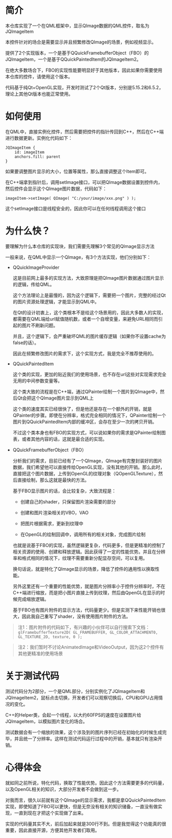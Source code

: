 # 简介

本仓库实现了一个在QML框架中，显示QImage数据的QML控件，取名为JQImageItem

本控件针对的场合是需要显示并且频繁修改QImage的场景，例如视频显示。

提供了2个实现版本，一个是基于QQuickFramebufferObject（FBO）的JQImageItem，一个是基于QQuickPaintedItem的JQImageItem2。

在绝大多数场合下，FBO的实现性能要明显好于其他版本，因此如果你需要使用本仓库的控件，请使用这个版本。

代码基于纯Qt+OpenGL实现，开发时测试了2个Qt版本，分别是5.15.2和6.5.2，理论上其他Qt版本也能正常使用。

# 如何使用

在QML中，直接实例化控件，然后需要把控件的指针传回到C++，然后在C++端进行数据更新。实例化代码如下：

```
JQImageItem {
    id: imageItem
    anchors.fill: parent
}
```

如果要调整图片显示的大小，位置等属性，那么直接调整这个Item即可。

在C++端拿到指针后，调用setImage接口，可以把QImage数据设置到控件内，然后控件会显示这个QImage图片数据，代码如下：

```
imageItem->setImage( QImage( "C:/your/image/xxx.png" ) );
```

这个setImage接口是线程安全的，因此你可以在任何线程调用这个接口

# 为什么快？

要理解为什么本仓库的实现块，我们需要先理解3个常见的QImage显示方法

一般来说，在QML中显示一个QImage，有3个方法实现，他们分别如下：

* QQuickImageProvider

    这是目前网上最多的实现方法，大致原理是把QImage图片数据通过图片显示的逻辑，传给QML。

    这个方法理论上是最慢的，因为这个逻辑下，需要把一个图片，完整的经过Qt的图片资源处理逻辑，才能显示到QML中。

    在Qt的设计初衷上，这个类根本不是给这个场景用的，因此大多数人的实现，都需要在QML端给url赋值随机数，或者一个自增变量，来避免URL相同而引起的图片不刷新问题。

    并且，这个逻辑下，会严重破坏QML的图片缓存逻辑（如果你不设置cache为false的话）。

    因此在频繁修改图片的需求下，这个实现方式，我是完全不推荐使用的。

* QQuickPaintedItem

    这个类的实现，更加的贴近我们的使用场景，也不存在url这些对实现需求完全无用的中间参数变量等。

    这个类大致的流程是在C++端，通过QPainter绘制一个图片到QImage中，然后Qt会把这个QImage图片显示到QML上

    这个类的速度其实已经很快了，但是他还是存在一个额外的开销，就是QPainter的步骤。即使在分辨率，格式完全相同的情况下，QPainter绘制一个图片到QQuickPaintedItem内部的缓冲区，会存在至少一次的拷贝开销。

    不过这个类本身也有FBO的实现方式，可以说如果你的需求是QPainter绘制图表，或者其他内容的话，这就是最合适的实现。

* QQuickFramebufferObject（FBO）

    分析我们的需求，目前已经有了一个QImage，QImage有完整封装好的图片数据，我们希望他可以直接传给OpenGL实现，没有其他的开销。那么此时，直接把这个图片数据，上传到OpenGL的纹理对象（QOpenGLTexture），然后直接绘制，那么这就是最快的方法。

    基于FBO显示图片的话，会比较复杂，大致流程是：

    * 创建自己的shader，只保留图片渲染需要的部分

    * 创建和图片渲染相关的VBO，VAO

    * 把图片根据需求，更新到纹理中

    * 在OpenGL的绘制回调中，调用所有的相关对象，完成图片绘制

    也就是说基于FBO的实现，虽然逻辑更复杂，代码更多，但是更精准的控制了相关资源的使用、创建和释放逻辑。因此获得了一定的性能优势。并且在分辨率和格式相同的情况下，纹理不需要重新分配显存空间，可以复用。

    换句话说，就是特化了QImage显示的场景，降低了控件的通用性以换取性能。

    另外这里还有一个重要的性能优势，就是图片分辨率小于控件分辨率时，不在C++端进行缩放，而是把小图片直接上传到纹理，然后由QpenGL在显示的时候完成缩放逻辑。

    基于FBO也有图片附件的显示方法，代码量更少。但是实测下来性能开销也很大，因此我自己重写了shader，没有使用图片附件的方法。

> 注1：图片附件的代码如下，有兴趣的小伙伴可以自行搜索下文档：```glFramebufferTexture2D( GL_FRAMEBUFFER, GL_COLOR_ATTACHMENT0, GL_TEXTURE_2D, texture, 0 );```

> 注2：我们暂时不讨论AnimatedImage和VideoOutput，因为这2个控件有其他更精准的使用场景

# 关于测试代码

测试代码分为2部分，一个是QML部分，分别实例化了JQImageItem和JQImageItem2，鼠标点击切换，开发者们可以观察切换后，CPU和GPU占用情况的变化。

C++的Helper类，会起一个线程，以大约60FPS的速度在设置图片给JQImageItem，以模拟图片变化的场合。

测试数据会有一个缩放的效果，这个涉及到的图片序列已经在初始化的时候生成完毕，并且统一了分辨率。这样在测试代码运行过程中的开销，基本就只有渲染开销。

# 心得体会

就如同之前所说，特化代码，换取了性能优势。因此这个方法需要更多的代码量，以及OpenGL相关的知识，大部分开发者不会做到这一步。

对我而言，很久以前就有这个QImage的显示需求，我都是拿QQuickPaintedItem实现，即使知道了FBO可以更快，但是无奈没有相关的知识储备，一直没有做实现，一直到现在才把这个实现做了出来。

实现的代码量其实不大，前后加起来就是300行不到。但是我觉得这个功能真的很重要，因此直接开源，方便其他开发者们取用。
